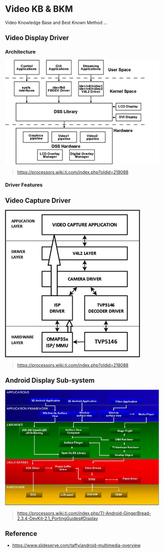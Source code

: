 # Video KB & BKM

Video Knowledge Base and Best Known Method ...

## Video Display Driver

### Architecture

![Display Driver Arch](images/Omap3-display-drv-arch.png)

> https://processors.wiki.ti.com/index.php?oldid=218088

### Driver Features

## Video Capture Driver

![Video Capture Driver Block](images/Omap35x-capture-drv-blk-dia.png)

> https://processors.wiki.ti.com/index.php?oldid=218088

## Android Display Sub-system

![Android Display Sub-system](images/Display_system_overview.jpg)

> https://processors.wiki.ti.com/index.php/TI-Android-GingerBread-2.3.4-DevKit-2.1_PortingGuides#Display

## Reference

- https://www.slideserve.com/taffy/android-multimedia-overview

